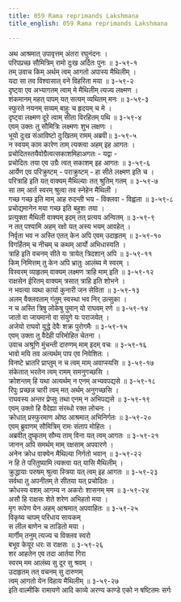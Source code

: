 ```yaml
---
title: 059 Rama reprimands Lakshmana
title_english: 059 Rama reprimands Lakshmana

---
```

अथ आश्रमात् उपावृत्तम् अंतरा रघुनंदनः ।  
परिपप्रच्छ सौमित्रिम् रामो दुःख अर्दितः पुनः ॥ ३-५९-१  
तम् उवाच किम् अर्थम् त्वम् आगतो अपास्य मैथिलीम् ।  
यदा सा तव विश्वासात् वने विहरिता मया ॥ ३-५९-२  
दृष्ट्वा एव अभ्यागतम् त्वाम् मे मैथिलीम् त्यज्य लक्ष्मण ।  
शंकमानम् महत् पापम् यत् सत्यम् व्यथितम् मनः ॥ ३-५९-३  
स्फुरते नयनम् सव्यम् बाहुः च हृदयम् च मे ।  
दृष्ट्वा लक्ष्मण दूरे त्वाम् सीता विरहितम् पथि ॥ ३-५९-४  
एवम् उक्तः तु सौमित्रिः लक्ष्मणः शुभ लक्षणः ।  
भूयो दुःख संआविष्टो दुःखितम् रामम् अब्रवी॥ ३-५९-५  
न स्वयम् काम कारेण ताम् त्यक्त्वा अहम् इह आगतः ।  
प्रचोदितस्तयैवोग्रैत्वत्सकाशमिहाअगतः - यद्वा -  
प्रचोदितः तया एव उग्रैः त्वत् सकाशम् इह आगतः ॥ ३-५९-६  
आर्येण एव परिक्रुष्टम् - पराक्रुष्टम् - हा सीते लक्ष्मण इति च ।  
परित्राहि इति यत् वाक्यम् मैथिल्याः तत् श्रुतिम् गतम् ॥ ३-५९-७  
सा तम् आर्त स्वरम् श्रुत्वा तव स्नेहेन मैथिली ।  
गच्छ गच्छ इति माम् आह रुदन्ती भय - विक्लवा - विह्वला ॥ ३-५९-८  
प्रचोद्यमानेन मया गच्छ इति बहुशः तया ।  
प्रत्युक्ता मैथिली वाक्यम् इदम् तत् प्रत्यय अन्वितम् ॥ ३-५९-९  
न तत् पश्यामि अहम् रक्षो यत् अस्य भयम् आवहेत् ।  
निर्वृता भव न अस्ति एतत् केन अपि एवम् उदाहृतम् ॥ ३-५९-१०  
विगर्हितम् च नीचम् च कथम् आर्यो अभिधास्यति ।  
त्राहि इति वचनम् सीते यः त्रायेत् त्रिदशान् अपि ॥ ३-५९-११  
किम् निमित्तम् तु केन अपि भ्रातुः आलंब्य मे स्वरम् ।  
विस्वरम् व्याहृतम् वाक्यम् लक्ष्मण त्राहि माम् इति ॥ ३-५९-१२  
राक्षसेन ईरितम् वाक्यम् त्रसात् त्राहि इति शोभने ।  
न भवत्या व्यथा कार्या कुनारी जन सेविता ॥ ३-५९-१३  
अलम् वैक्लवताम् गंतुम् स्वस्था भव निर् उत्सुका ।  
न च अस्ति त्रिषु लोकेषु पुमान् यो राघवम् रणे ॥ ३-५९-१४  
जातो वा जायमानो वा संयुगे यः पराजयेत् ।  
अजेयो राघवो युद्धे देवैः शक्र पुरोगमैः ॥ ३-५९-१५  
एवम् उक्ता तु वैदेही परिमोहित चेतना ।  
उवाच अश्रूणि मुंचन्ती दारुणम् माम् इदम् वचः ॥ ३-५९-१६  
भावो मयि तव अत्यर्थम् पाप एव निवेशितः ।  
विनष्टे भ्रातरि प्राप्तुम् न च त्वम् माम् अवाप्स्यसि ॥ ३-५९-१७  
संकेतात् भरतेन त्वम् रामम् समनुगच्छसि ।  
क्रोशन्तम् हि यथा अत्यर्थम् न एनम् अभ्यवपद्यसे ॥ ३-५९-१८  
रिपुः प्रच्छन्न चारी त्वम् मत् अर्थम् अनुगच्छसि ।  
राघवस्य अन्तर प्रेप्सुः तथा एनम् न अभिपद्यसे ॥ ३-५९-१९  
एवम् उक्तो हि वैदेह्या संरब्धो रक्त लोचनः ।  
क्रोधात् प्रस्फुरमाण ओष्ठ आश्रमात् अभिनिर्गतः ॥ ३-५९-२०  
एवम् ब्रुवाणम् सौमित्रिम् रामः संताप मोहितः ।  
अब्रवीत् दुष्कृतम् सौम्य ताम् विना यत् त्वम् आगतः ॥ ३-५९-२१  
जानन् अपि समर्थम् माम् रक्षसाम् अपवारणे ।  
अनेन क्रोध वाक्येन मैथिल्या निर्गतो भवान् ॥ ३-५९-२२  
न हि ते परितुष्यामि त्यक्त्वा यत् यासि मैथिलीम् ।  
क्रुद्धायाः परुषम् श्रुत्वा स्त्रिया यत् त्वम् इह आगतः ॥ ३-५९-२३  
सर्वथा तु अपनीतम् ते सीतया यत् प्रचोदितः ।  
क्रोधस्य वशम् आगम्य न अकरोः शासनम् मम ॥ ३-५९-२४  
असौ हि राक्षसः शेते शरेण अभिहतो मया ।  
मृग रूपेण येन अहम् आश्रमात् अपवाहितः ॥ ३-५९-२५  
विकृष्य चापम् परिधाय सायकम्  
स लील बाणेन च ताडितो मया ।  
मार्गीम् तनुम् त्यज्य च विक्लव स्वरो  
बभूव केयूर धरः स राक्षसः ॥ ३-५९-२६  
शर आहतेन एव तदा आर्तया गिरा  
स्वरम् मम आलंब्य सु दूर सु श्रवम् ।  
उदाहृतम् तत् वचनम् सु दारुणम्  
त्वम् आगतो येन विहाय मैथिलीम् ॥ ३-५९-२७  
इति वाल्मीकि रामायणे आदि काव्ये अरण्य काण्डे एको न षष्टितमः सर्गः